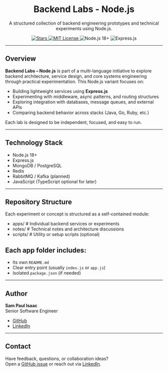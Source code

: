 <h1 align="center">Backend Labs - Node.js</h1>

<p align="center">
  A structured collection of backend engineering prototypes and technical experiments using Node.js.
</p>

<p align="center">
  <a href="https://github.com/SamPaulIsaac/backend-labs-node/stargazers">
    <img src="https://img.shields.io/github/stars/SamPaulIsaac/backend-labs-node?style=social" alt="Stars">
  </a>
  <a href="https://github.com/SamPaulIsaac/backend-labs-node/blob/main/LICENSE">
    <img src="https://img.shields.io/github/license/SamPaulIsaac/backend-labs-node.svg" alt="MIT License">
  </a>
  <img src="https://img.shields.io/badge/Node.js-18%2B-green.svg" alt="Node.js 18+">
  <img src="https://img.shields.io/badge/Express.js-4.x-blue.svg" alt="Express.js">
</p>

---

## Overview

**Backend Labs – Node.js** is part of a multi-language initiative to explore backend architecture, service design, and core systems engineering through practical experimentation. This Node.js variant focuses on:

- Building lightweight services using **Express.js**
- Experimenting with middleware, async patterns, and routing structures
- Exploring integration with databases, message queues, and external APIs
- Comparing backend behavior across stacks (Java, Go, Ruby, etc.)

Each lab is designed to be independent, focused, and easy to run.

---

## Technology Stack

- Node.js 18+
- Express.js
- MongoDB / PostgreSQL
- Redis
- RabbitMQ / Kafka (planned)
- JavaScript (TypeScript optional for later)

---

## Repository Structure

Each experiment or concept is structured as a self-contained module:
- apps/ # Individual backend services or experiments
- notes/ # Technical notes and architecture discussions
- scripts/ # Utility or setup scripts (optional)

  
## Each app folder includes:
- Its own `README.md`
- Clear entry point (usually `index.js` or `app.js`)
- Isolated `package.json` (if needed)

---

## Author

**Sam Paul Isaac**  
Senior Software Engineer  
- [GitHub](https://github.com/SamPaulIsaac)  
- [LinkedIn](https://www.linkedin.com/in/sampaulisaac/)

---

## Contact

Have feedback, questions, or collaboration ideas?  
Open a [GitHub issue](https://github.com/SamPaulIsaac/backend-labs-node/issues) or reach out via [LinkedIn](https://www.linkedin.com/in/sampaulisaac/).

